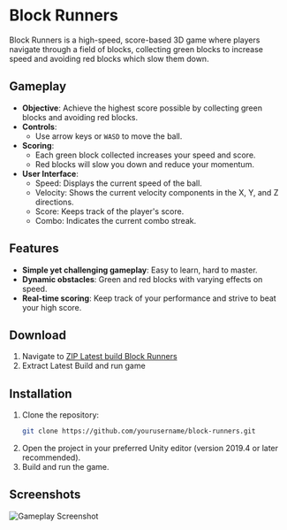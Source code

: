 # Block Runners

Block Runners is a high-speed, score-based 3D game where players navigate through a field of blocks, collecting green blocks to increase speed and avoiding red blocks which slow them down. 

## Gameplay

- **Objective**: Achieve the highest score possible by collecting green blocks and avoiding red blocks.
- **Controls**:
  - Use arrow keys or `WASD` to move the ball.
- **Scoring**:
  - Each green block collected increases your speed and score.
  - Red blocks will slow you down and reduce your momentum.
- **User Interface**:
  - Speed: Displays the current speed of the ball.
  - Velocity: Shows the current velocity components in the X, Y, and Z directions.
  - Score: Keeps track of the player's score.
  - Combo: Indicates the current combo streak.

## Features

- **Simple yet challenging gameplay**: Easy to learn, hard to master.
- **Dynamic obstacles**: Green and red blocks with varying effects on speed.
- **Real-time scoring**: Keep track of your performance and strive to beat your high score.
  
## Download
1. Navigate to [ZIP Latest build Block Runners](https://github.com/OkimaSha/Block-Runners/blob/main/Latest%20Build%20Blockrunners.zip)
2. Extract Latest Build and run game
   
## Installation

1. Clone the repository:
    ```sh
    git clone https://github.com/yourusername/block-runners.git
    ```
2. Open the project in your preferred Unity editor (version 2019.4 or later recommended).
3. Build and run the game.

## Screenshots

![Gameplay Screenshot](https://github.com/OkimaSha/Block-Runners/blob/main/Images/Gameplay.png)

